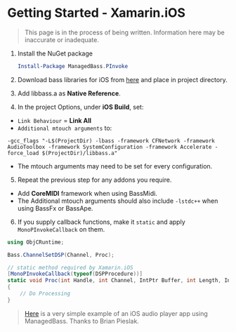 # Getting Started - Xamarin.iOS
> This page is in the process of being written. Information here may be inaccurate or inadequate.

1. Install the NuGet package

   ```powershell
   Install-Package ManagedBass.PInvoke
   ```

2. Download bass libraries for iOS from [here](http://www.un4seen.com/forum/?topic=10910.0) and place in project directory.

3. Add libbass.a as **Native Reference**.

4. In the project Options, under **iOS Build**, set:
  - `Link Behaviour` = **Link All**
  - `Additional mtouch arguments` to:
```
-gcc_flags "-L$(ProjectDir) -lbass -framework CFNetwork -framework AudioToolbox -framework SystemConfiguration -framework Accelerate -force_load $(ProjectDir)/libbass.a"
```
  - The mtouch arguments may need to be set for every configuration.


5. Repeat the previous step for any addons you require.
  - Add **CoreMIDI** framework when using BassMidi.
  - The Additional mtouch arguments should also include `-lstdc++` when using BassFx or BassApe.

6. If you supply callback functions, make it `static` and apply `MonoPInvokeCallback` on them.

```csharp
using ObjCRuntime;

Bass.ChannelSetDSP(Channel, Proc);

// static method required by Xamarin.iOS
[MonoPInvokeCallback(typeof(DSPProcedure))]
static void Proc(int Handle, int Channel, IntPtr Buffer, int Length, IntPtr User)
{
    // Do Processing
}
```

> [Here](https://github.com/ManagedBass/Xamarin.iOS.Player) is a very simple example of an iOS audio player app using ManagedBass.
  Thanks to Brian Pieslak.